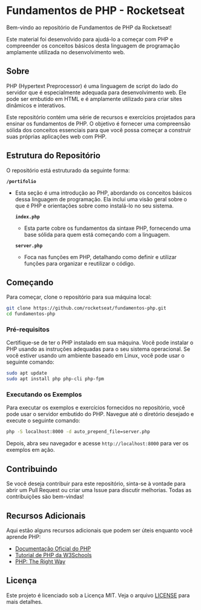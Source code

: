 # Fundamentos de PHP - Rocketseat

Bem-vindo ao repositório de Fundamentos de PHP da Rocketseat!

Este material foi desenvolvido para ajudá-lo a começar com PHP e compreender os conceitos básicos desta linguagem de programação amplamente utilizada no desenvolvimento web.

## Sobre

PHP (Hypertext Preprocessor) é uma linguagem de script do lado do servidor que é especialmente adequada para desenvolvimento web. Ele pode ser embutido em HTML e é amplamente utilizado para criar sites dinâmicos e interativos.

Este repositório contém uma série de recursos e exercícios projetados para ensinar os fundamentos de PHP. O objetivo é fornecer uma compreensão sólida dos conceitos essenciais para que você possa começar a construir suas próprias aplicações web com PHP.

## Estrutura do Repositório

O repositório está estruturado da seguinte forma:

**`/portifolio`**
- Esta seção é uma introdução ao PHP, abordando os conceitos básicos dessa linguagem de programação. Ela inclui uma visão geral sobre o que é PHP e orientações sobre como instalá-lo no seu sistema.

    **`index.php`**
    - Esta parte cobre os fundamentos da sintaxe PHP, fornecendo uma base sólida para quem está começando com a linguagem.

    **`server.php`**
    - Foca nas funções em PHP, detalhando como definir e utilizar funções para organizar e reutilizar o código.

## Começando

Para começar, clone o repositório para sua máquina local:

```bash
git clone https://github.com/rocketseat/fundamentos-php.git
cd fundamentos-php
```

### Pré-requisitos

Certifique-se de ter o PHP instalado em sua máquina. Você pode instalar o PHP usando as instruções adequadas para o seu sistema operacional. Se você estiver usando um ambiente baseado em Linux, você pode usar o seguinte comando:

```bash
sudo apt update
sudo apt install php php-cli php-fpm
```

### Executando os Exemplos

Para executar os exemplos e exercícios fornecidos no repositório, você pode usar o servidor embutido do PHP. Navegue até o diretório desejado e execute o seguinte comando:

```bash
php -S localhost:8000 -d auto_prepend_file=server.php
```

Depois, abra seu navegador e acesse `http://localhost:8000` para ver os exemplos em ação.

## Contribuindo

Se você deseja contribuir para este repositório, sinta-se à vontade para abrir um Pull Request ou criar uma Issue para discutir melhorias. Todas as contribuições são bem-vindas!

## Recursos Adicionais

Aqui estão alguns recursos adicionais que podem ser úteis enquanto você aprende PHP:

- [Documentação Oficial do PHP](https://www.php.net/docs.php)
- [Tutorial de PHP da W3Schools](https://www.w3schools.com/php/)
- [PHP: The Right Way](https://phptherightway.com/)

## Licença

Este projeto é licenciado sob a Licença MIT. Veja o arquivo [LICENSE](LICENSE) para mais detalhes.
